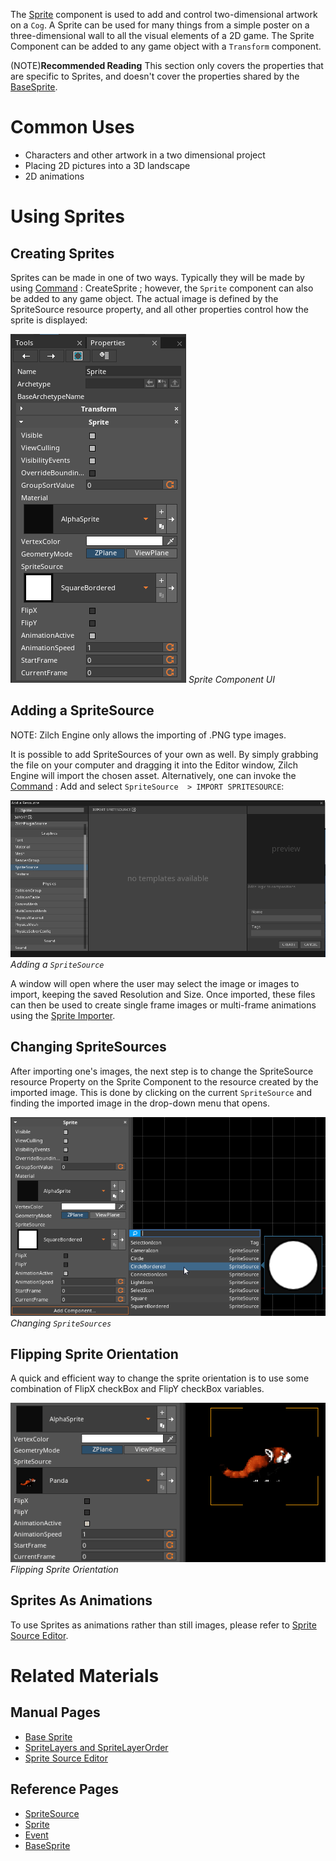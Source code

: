 The [Sprite](https://github.com/ZilchEngine/ZilchDocs/blob/master/zilch_editor_documentation/code_reference/class_reference/sprite.markdown) component is used to add and control two-dimensional artwork on a `Cog`. A Sprite can be used for many things from a simple poster on a three-dimensional wall to all the visual elements of a 2D game. The Sprite Component can be added to any game object with a `Transform` component.

(NOTE)**Recommended Reading** This section only covers the properties that are specific to Sprites, and doesn't cover the properties shared by the [BaseSprite](https://github.com/ZilchEngine/ZilchDocs/blob/master/zilch_editor_documentation/code_reference/class_reference/basesprite.markdown).
 # Common Uses

 - Characters and other artwork in a two dimensional project
 - Placing 2D pictures into a 3D landscape
 - 2D animations 

 # Using Sprites
 ## Creating Sprites
Sprites can be made in one of two ways. Typically they will be made by using [Command](https://github.com/ZilchEngine/ZilchDocs/blob/master/zilch_editor_documentation/zilchmanual/editor/editorcommands/commands.markdown) : CreateSprite ; however, the `Sprite` component can also be added to any game object.  The actual image is defined by the SpriteSource resource property, and all other properties control how the sprite is displayed:



![SpriteProperties](https://raw.githubusercontent.com/ZilchEngine/ZilchFiles/master/doc_files/47784.png) *Sprite Component UI*


 ## Adding a SpriteSource
NOTE: Zilch Engine only allows the importing of .PNG type images.

It is possible to add SpriteSources of your own as well. By simply grabbing the file on your computer and dragging it into the Editor window, Zilch Engine will import the chosen asset. Alternatively, one can invoke the [Command](https://github.com/ZilchEngine/ZilchDocs/blob/master/zilch_editor_documentation/zilchmanual/editor/editorcommands/commands.markdown) : Add  and select `SpriteSource  > IMPORT SPRITESOURCE`:



![image](https://raw.githubusercontent.com/ZilchEngine/ZilchFiles/master/doc_files/45986.png) *Adding a `SpriteSource`*


A window will open where the user may select the image or images to import, keeping the saved Resolution and Size. Once imported, these files can then be used to create single frame images or multi-frame animations using the [Sprite Importer](https://github.com/ZilchEngine/ZilchDocs/blob/master/zilch_editor_documentation/zilchmanual/graphics/sprites/spriteimporter.markdown).

 ## Changing SpriteSources
After importing one's images, the next step is to change the SpriteSource resource Property on the Sprite Component to the resource created by the imported image. This is done by clicking on the current `SpriteSource` and finding the imported image in the drop-down menu that opens.



![ChangeSpriteSource](https://raw.githubusercontent.com/ZilchEngine/ZilchFiles/master/doc_files/47786.png) *Changing `SpriteSources`*


 ## Flipping Sprite Orientation
A quick and efficient way to change the sprite orientation is to use some combination of FlipX checkBox and FlipY checkBox variables.



![Flip](https://raw.githubusercontent.com/ZilchEngine/ZilchFiles/master/doc_files/47789.gif) *Flipping Sprite Orientation*


 ## Sprites As Animations
To use Sprites as animations rather than still images, please refer to [Sprite Source Editor](https://github.com/ZilchEngine/ZilchDocs/blob/master/zilch_editor_documentation/zilchmanual/graphics/sprites/spritesourceeditor.markdown).

 # Related Materials
 ## Manual Pages
- [Base Sprite](https://github.com/ZilchEngine/ZilchDocs/blob/master/zilch_editor_documentation/zilchmanual/graphics/sprites/basesprite.markdown)
- [SpriteLayers and SpriteLayerOrder](https://github.com/ZilchEngine/ZilchDocs/blob/master/zilch_editor_documentation/zilchmanual/graphics/sprites/spritelayer.markdown)
- [Sprite Source Editor](https://github.com/ZilchEngine/ZilchDocs/blob/master/zilch_editor_documentation/zilchmanual/graphics/sprites/spritesourceeditor.markdown)


 ## Reference Pages
- [SpriteSource](https://github.com/ZilchEngine/ZilchDocs/blob/master/zilch_editor_documentation/code_reference/class_reference/spritesource.markdown) 
- [Sprite](https://github.com/ZilchEngine/ZilchDocs/blob/master/zilch_editor_documentation/code_reference/class_reference/sprite.markdown) 
- [Event](https://github.com/ZilchEngine/ZilchDocs/blob/master/zilch_editor_documentation/code_reference/class_reference/event.markdown) 
- [BaseSprite](https://github.com/ZilchEngine/ZilchDocs/blob/master/zilch_editor_documentation/code_reference/class_reference/basesprite.markdown)  

 